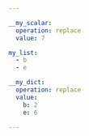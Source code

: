 ```yaml
---

__my_scalar:
  operation: replace
  value: 7

my_list:
  - b
  - e

__my_dict:
  operation: replace
  value:
    b: 2
    e: 6

---
```




